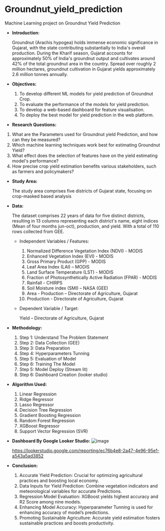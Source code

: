 # Groundnut_yield_prediction
Machine Learning project on Groundnut Yield Prediction

- **Introduction**:

  Groundnut (Arachis hypogea) holds immense economic significance in Gujarat, with the state contributing substantially to India's overall production. During the Kharif season, Gujarat accounts for approximately 50% of India's groundnut output and cultivates around 42% of the total groundnut area in the country. Spread over roughly 2 million hectares, groundnut cultivation in Gujarat yields approximately 2.6 million tonnes annually.

- **Objectives:**
  1) To develop different ML models for yield prediction of Groundnut Crop.
  2) To evaluate the performance of the models for yield prediction.
  3) To develop a web-based dashboard for feature visualisation.  
  4) To deploy the best model for yield prediction in the web platform.

- **Research Questions:**
  
1) What are the Parameters used for Groundnut yield Prediction, and how can they be measured?
2) Which machine learning techniques work best for estimating Groundnut Yield?
3) What effect does the selection of features have on the yield estimating model's performance?
4) How precise crop yield estimation benefits various stakeholders, such as farmers and policymakers?
   
- **Study Area:**
  
  The study area comprises five districts of Gujarat state, focusing on crop-masked based analysis 

- **Data:**
  
  The dataset comprises 22 years of data for five distinct districts, resulting in 13 columns representing each district's name, eight indices (Mean of four months jun-oct), production, and yield. With a total of 110 rows collected from GEE.

  - Independent Variables / Features:
    1) Normalized Difference Vegetation Index (NDVI) -  MODIS 
    2) Enhanced Vegetation Index (EVI) - MODIS
    3) Gross Primary Product (GPP)  - MODIS
    4) Leaf Area Index (LAI) – MODIS
    5) Land Surface Temperature (LST) -  MODIS
    6) Fraction of Photosynthetically Active Radiation (FPAR) - MODIS
    7) Rainfall - CHIRPS
    8) Soil Moisture index (SMI) – NASA (GEE)
    9) Area - Production – Directorate of Agriculture, Gujarat
    10) Production - Directorate of Agriculture, Gujarat

  - Dependent Variable / Target:
    
    Yield – Directorate of Agriculture, Gujarat

- **Methodology:**
  1) Step 1: Understand The Problem Statement
  2) Step 2: Data Collection (GEE)
  3) Step 3: Data Preparation
  4) Step 4: Hyperparameters Tunning
  5) Step 5: Evaluation of Model
  6) Step 6: Training The Model
  7) Step 5: Model Deploy (Stream lit)
  8) Step 6: Dashboard Creation (looker studio)
 
- **Algorithm Used:**
  1) Linear Regression
  2) Ridge Regressor
  3) Lasso Regressor
  4) Decision Tree Regression
  5) Gradient Boosting Regression
  6) Random Forest Regression
  7) XGBoost Regressor
  8) Support Vector Regression (SVR)
 
- **Dashboard By Google Looker Studio:**
  ![image](https://github.com/Drashti16N/Groundnut_yield_prediction/assets/142567844/554e5f61-9994-4362-a1d6-93f3fd9b1824)

  
  https://lookerstudio.google.com/reporting/ec76b4e8-2a47-4e96-95e1-a543a5ad3852

- **Conclusion:**
  1) Accurate Yield Prediction: Crucial for optimizing agricultural practices and boosting local economy.
  2) Data Inputs for Yield Prediction: Combine vegetation indicators and meteorological variables for accurate Predictions.
  3) Regression Model Evaluation: XGBoost yields highest accuracy and R2 Score among nine models.
  4) Enhancing Model Accuracy: Hyperparameter Tunning is used for enhancing accuracy of model’s predictions.
  5) Promoting Sustainable Agriculture: Accurate yield estimation fosters sustainable practices and boosts productivity.













	

	



	
		

	











